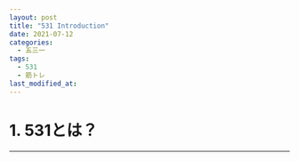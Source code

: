 ```yaml
---
layout: post
title: "531 Introduction"
date: 2021-07-12
categories:
  - 五三一
tags:
  - 531
  - 筋トレ
last_modified_at:
---
```

# 1. 531とは？
---
